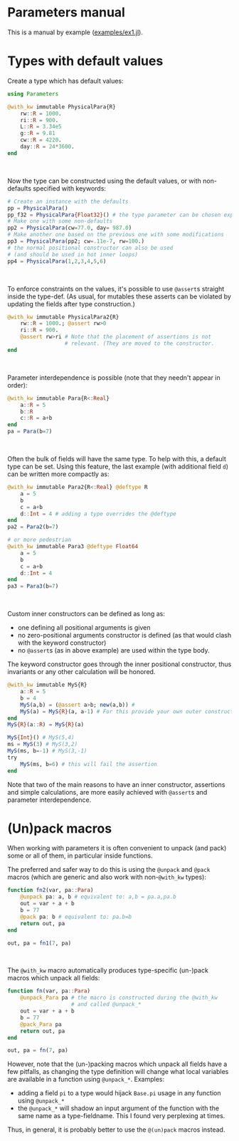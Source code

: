 # Parameters manual

This is a manual by example
([examples/ex1.jl](https://github.com/mauro3/Parameters.jl/blob/master/examples/ex1.jl)).

# Types with default values

Create a type which has default values:
```julia
using Parameters

@with_kw immutable PhysicalPara{R}
    rw::R = 1000.
    ri::R = 900.
    L::R = 3.34e5
    g::R = 9.81
    cw::R = 4220.
    day::R = 24*3600.
end
```
&nbsp;

Now the type can be constructed using the default values, or with
non-defaults specified with keywords:
```julia
# Create an instance with the defaults
pp = PhysicalPara()
pp_f32 = PhysicalPara{Float32}() # the type parameter can be chosen explicitly
# Make one with some non-defaults
pp2 = PhysicalPara(cw=77.0, day= 987.0)
# Make another one based on the previous one with some modifications
pp3 = PhysicalPara(pp2; cw=.11e-7, rw=100.)
# the normal positional constructor can also be used
# (and should be used in hot inner loops)
pp4 = PhysicalPara(1,2,3,4,5,6)
```
&nbsp;

To enforce constraints on the values, it's possible to use `@assert`s
straight inside the type-def.  (As usual, for mutables these
asserts can be violated by updating the fields after type construction.)
```julia
@with_kw immutable PhysicalPara2{R}
    rw::R = 1000.; @assert rw>0
    ri::R = 900.
    @assert rw>ri # Note that the placement of assertions is not
                  # relevant. (They are moved to the constructor.
end
```
&nbsp;

Parameter interdependence is possible (note that they needn't appear in order):
```julia
@with_kw immutable Para{R<:Real}
    a::R = 5
    b::R
    c::R = a+b
end
pa = Para(b=7)
```
&nbsp;

Often the bulk of fields will have the same type.  To help with this,
a default type can be set.  Using this feature, the last example (with
additional field `d`) can be written more compactly as:
```julia
@with_kw immutable Para2{R<:Real} @deftype R
    a = 5
    b
    c = a+b
    d::Int = 4 # adding a type overrides the @deftype
end
pa2 = Para2(b=7)

# or more pedestrian
@with_kw immutable Para3 @deftype Float64
    a = 5
    b
    c = a+b
    d::Int = 4
end
pa3 = Para3(b=7)
```
&nbsp;

Custom inner constructors can be defined as long as:

- one defining all positional arguments is given
- no zero-positional arguments constructor is defined (as that
  would clash with the keyword constructor)
- no `@assert`s (as in above example) are used within the type body.

The keyword constructor goes through the inner positional constructor,
thus invariants or any other calculation will be honored.
```julia
@with_kw immutable MyS{R}
    a::R = 5
    b = 4
    MyS(a,b) = (@assert a>b; new(a,b)) #
    MyS(a) = MyS{R}(a, a-1) # For this provide your own outer constructor:
end
MyS{R}(a::R) = MyS{R}(a)

MyS{Int}() # MyS(5,4)
ms = MyS(3) # MyS(3,2)
MyS(ms, b=-1) # MyS(3,-1)
try
    MyS(ms, b=6) # this will fail the assertion
end
```
Note that two of the main reasons to have an inner constructor,
assertions and simple calculations, are more easily achieved with
`@assert`s and parameter interdependence.

# (Un)pack macros

When working with parameters it is often convenient to unpack (and
pack) some or all of them, in particular inside functions.

The preferred and safer way to do this is using the `@unpack` and
`@pack` macros (which are generic and also work with non-`@with_kw` types):
```julia
function fn2(var, pa::Para)
    @unpack pa: a, b # equivalent to: a,b = pa.a,pa.b
    out = var + a + b
    b = 77
    @pack pa: b # equivalent to: pa.b=b
    return out, pa
end

out, pa = fn1(7, pa)
```
&nbsp;

The `@with_kw` macro automatically produces type-specific (un-)pack
macros which unpack all fields:
```julia
function fn(var, pa::Para)
    @unpack_Para pa # the macro is constructed during the @with_kw
                    # and called @unpack_*
    out = var + a + b
    b = 77
    @pack_Para pa
    return out, pa
end

out, pa = fn(7, pa)
```

However, note that the (un-)packing macros which unpack all fields
have a few pitfalls, as changing the type definition will change what
local variables are available in a function using `@unpack_*`.  Examples:

- adding a field `pi` to a type would hijack `Base.pi` usage in any
  function using `@unpack_*`
- the `@unpack_*` will shadow an input argument of the function with
  the same name as a type-fieldname.  This I found very perplexing at
  times.

Thus, in general, it is probably better to use the `@(un)pack` macros instead.
